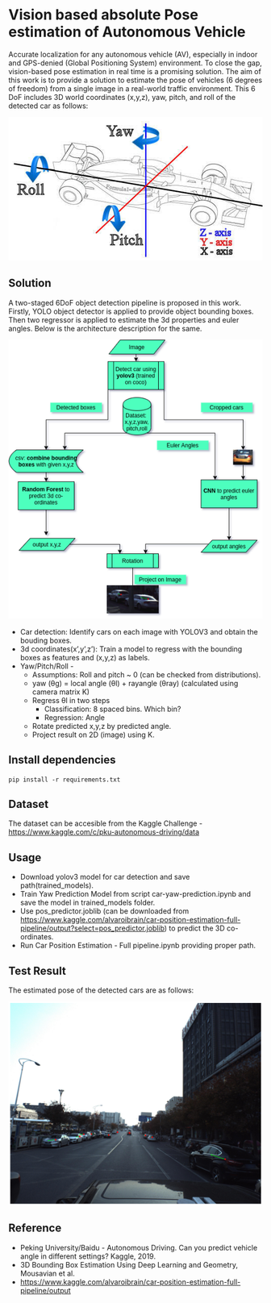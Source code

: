 # Vision based absolute Pose estimation of Autonomous Vehicle

Accurate localization for any autonomous vehicle (AV), especially in indoor and GPS-denied (Global Positioning System) environment. To close the gap, vision-based pose estimation in real time is a promising solution. The aim of this work is to provide a solution to estimate the pose of vehicles (6 degrees of freedom) from a single image in a real-world traffic environment. This 6 DoF includes 3D world coordinates (x,y,z), yaw, pitch, and roll of the detected car as follows:
<p align="center">
  <img src="images/motion_yaw_pitch_roll.jpg" />
</p>

## Solution

A two-staged 6DoF object detection pipeline is proposed in this work. Firstly, YOLO object detector is applied to provide object bounding boxes. Then two regressor is applied to estimate the 3d properties and euler angles.
Below is the architecture description for the same.


<p align="center">
  <img src="images/diagram2.png" />
</p>


- Car detection: Identify cars on each image with YOLOV3 and obtain the bouding boxes.
- 3d coordinates(x’,y’,z’): Train a model to regress with the bounding boxes as features and (x,y,z) as labels.
- Yaw/Pitch/Roll - 
  - Assumptions: Roll and pitch ~ 0 (can be checked from distributions).
  - yaw  (θg) = local angle (θl) + rayangle (θray) (calculated using camera matrix K)
  - Regress θl in two steps
    - Classification:  8 spaced bins. Which bin?
    - Regression: Angle
  - Rotate predicted x,y,z by predicted angle.
  - Project result on 2D (image) using K.


## Install dependencies
```
pip install -r requirements.txt
```

## Dataset
The dataset can be accesible from the Kaggle Challenge - https://www.kaggle.com/c/pku-autonomous-driving/data 

## Usage
- Download yolov3 model for car detection and save path(trained_models).
- Train Yaw Prediction Model from script car-yaw-prediction.ipynb and save the model in trained_models folder.
- Use pos_predictor.joblib (can be downloaded from https://www.kaggle.com/alvaroibrain/car-position-estimation-full-pipeline/output?select=pos_predictor.joblib) to predict the 3D co-ordinates. 
- Run Car Position Estimation - Full pipeline.ipynb providing proper path.

## Test Result
The estimated pose of the detected cars are as follows:

<p align="center">
  <img src="images/download.png" />
</p>

## Reference
- Peking University/Baidu - Autonomous Driving. Can you predict vehicle angle in different settings? Kaggle, 2019.
- 3D Bounding Box Estimation Using Deep Learning and Geometry, Mousavian et al.
- https://www.kaggle.com/alvaroibrain/car-position-estimation-full-pipeline/output

